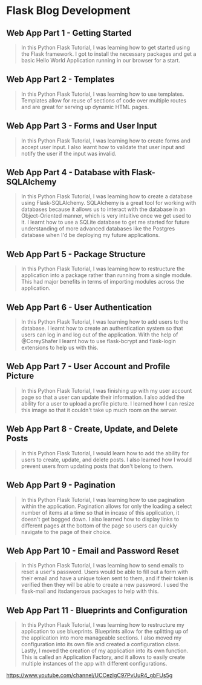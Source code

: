 # Flask Blog Development

## Web App Part 1 - Getting Started

>In this Python Flask Tutorial, I was learning how to get started using the Flask framework. I got to install the necessary packages and get a basic Hello World Application running in our browser for a start.

## Web App Part 2 - Templates

>In this Python Flask Tutorial, I was learning how to use templates. Templates allow for reuse of sections of code over multiple routes and are great for serving up dynamic HTML pages. 

## Web App Part 3 - Forms and User Input

>In this Python Flask Tutorial, I was learning how to create forms and accept user input. I also learnt how to validate that user input and notify the user if the input was invalid.

## Web App Part 4 - Database with Flask-SQLAlchemy

>In this Python Flask Tutorial, I was learning how to create a database using Flask-SQLAlchemy. SQLAlchemy is a great tool for working with databases because it allows us to interact with the database in an Object-Oriented manner, which is very intuitive once we get used to it. I learnt how to use a SQLite database to get me started for future understanding of more advanced databases like the Postgres database when I'd be deploying my future applications.

## Web App Part 5 - Package Structure

>In this Python Flask Tutorial, I was learning how to restructure the application into a package rather than running from a single module. This had major benefits in terms of importing modules across the application.

## Web App Part 6 - User Authentication

>In this Python Flask Tutorial, I was learning how to add users to the database. I learnt how to create an authentication system so that users can log in and log out of the application. With the help of @CoreyShafer I learnt how to use flask-bcrypt and flask-login extensions to help us with this.

## Web App Part 7 - User Account and Profile Picture

>In this Python Flask Tutorial, I was finishing up with my user account page so that a user can update their information. I also added the ability for a user to upload a profile picture. I learned how I can resize this image so that it couldn't take up much room on the server.

## Web App Part 8 - Create, Update, and Delete Posts

>In this Python Flask Tutorial, I would learn how to add the ability for users to create, update, and delete posts. I also learned how I would prevent users from updating posts that don't belong to them.

## Web App Part 9 - Pagination

>In this Python Flask Tutorial, I was learning how to use pagination within the application. Pagination allows for only the loading a select number of items at a time so that in incase of this application, it doesn't get bogged down. I also learned how to display links to different pages at the bottom of the page so users can quickly navigate to the page of their choice.

## Web App Part 10 - Email and Password Reset

>In this Python Flask Tutorial, I was learning how to send emails to reset a user's password. Users would be able to fill out a form with their email and have a unique token sent to them, and if their token is verified then they will be able to create a new password. I used the flask-mail and itsdangerous packages to help with this.

## Web App Part 11 - Blueprints and Configuration

>In this Python Flask Tutorial, I was learning how to restructure my application to use blueprints. Blueprints allow for the splitting up of the application into more manageable sections. I also moved my configuration into its own file and created a configuration class. Lastly, I moved the creation of my application into its own function. This is called an Application Factory, and it allows to easily create multiple instances of the app with different configurations.


https://www.youtube.com/channel/UCCezIgC97PvUuR4_gbFUs5g
